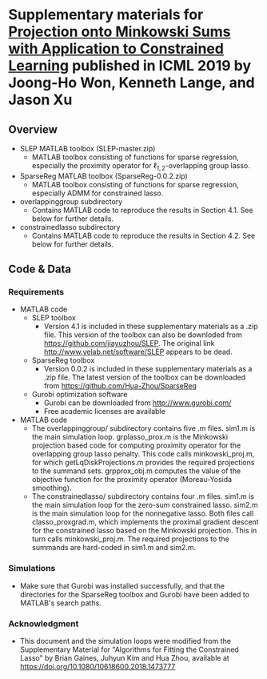 # Supplementary materials for [Projection onto Minkowski Sums with Application to Constrained Learning](http://proceedings.mlr.press/v97/lange19a.html) published in ICML 2019 by Joong-Ho Won, Kenneth Lange, and Jason Xu

## Overview
- SLEP MATLAB toolbox (SLEP-master.zip)
    - MATLAB toolbox consisting of functions for sparse regression, especially the proximity operator for $\ell_{1,2}$-overlapping group lasso.
- SparseReg MATLAB toolbox (SparseReg-0.0.2.zip)
    - MATLAB toolbox consisting of functions for sparse regression, especially ADMM for constrained lasso.
- overlappinggroup subdirectory
    - Contains MATLAB code to reproduce the results in Section 4.1. See below for further details.
- constrainedlasso subdirectory
    - Contains MATLAB code to reproduce the results in Section 4.2. See below for further details.

## Code & Data
### Requirements
- MATLAB code
   - SLEP toolbox
	  - Version 4.1 is included in these supplementary materials as a .zip file. This version of the toolbox can also be downloded from https://github.com/jiayuzhou/SLEP. The original link http://www.yelab.net/software/SLEP appears to be dead.
   - SparseReg toolbox
      - Version 0.0.2 is included in these supplementary materials as a .zip file.  The latest version of the toolbox can be downloaded from https://github.com/Hua-Zhou/SparseReg
   - Gurobi optimization software
      - Gurobi can be downloaded from http://www.gurobi.com/
      - Free academic licenses are available
- MATLAB code 
   - The overlappinggroup/ subdirectory contains five .m files. sim1.m is the main simulation loop. grplasso_prox.m is the Minkowski projection based code for computing proximity operator for the overlapping group lasso penalty. This code calls minkowski_proj.m, for which getLqDiskProjections.m provides the required projections to the summand sets. grpprox_obj.m computes the value of the objective function for the proximity operator (Moreau-Yosida smoothing).
   - The constrainedlasso/ subdirectory contains four .m files. sim1.m is the main simulation loop for the zero-sum constrained lasso. sim2.m is the main simulation loop for the nonnegative lasso. Both files call classo_proxgrad.m, which implements the proximal gradient descent for the constrained lasso based on the Minkowski projection. This in turn calls minkowski_proj.m. The required projections to the summands are hard-coded in sim1.m and sim2.m.

### Simulations
- Make sure that Gurobi was installed successfully, and that the directories for the SparseReg toolbox and Gurobi have been added to MATLAB's search paths.

### Acknowledgment
- This document and the simulation loops were modified from the Supplementary Material for "Algorithms for Fitting the Constrained Lasso" by Brian Gaines, Juhyun Kim and Hua Zhou, available at https://doi.org/10.1080/10618600.2018.1473777




